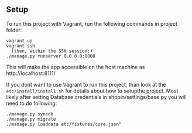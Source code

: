 Setup
-----
To run this project with Vagrant, run the following commands in project folder:

    vagrant up
    vagrant ssh
      (then, within the SSH session:)
    ./manage.py runserver 0.0.0.0:8000

This will make the app accessible on the host machine as http://localhost:8111/



If you dont want to use Vagrant to run this project, than look at the `etc/install/install.sh` for details about how to setupthe project.
Most likely after setting Database credentials in shopin/settings/base.py you will need to do following:

    ./manage.py syncdb
    ./manage.py migrate
    ./manage.py loaddata etc/fixtures/core.json"

